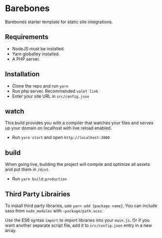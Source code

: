 # Barebones
Barebones starter template for static site integrations.

## Requirements
- NodeJS must be installed.
- Yarn globalley installed.
- A PHP server.

## Installation
- Clone the repo and run `yarn`
- Run php server. Recommended `valet link`
- Enter your site URL in `src/config.json`

## watch

This build provides you with a compiler that watches your files and serves up your domain on localhost with live reload enabled.

- Run `yarn start` and open `http://localhost:3000`

## build

When going live, building the project will compile and optimize all assets and put them in `/dist`.

- Run `yarn build:production`

## Third Party Librairies

To install third party libraries, use `yarn add {package name}`. You can include sass from `node_modules` with `~package/path.scss`.

Use the ES6 syntax `import` to import libraries into your `main.js`. Or if you want another separate script file, add it to `src/config.json` entry in a new array.
